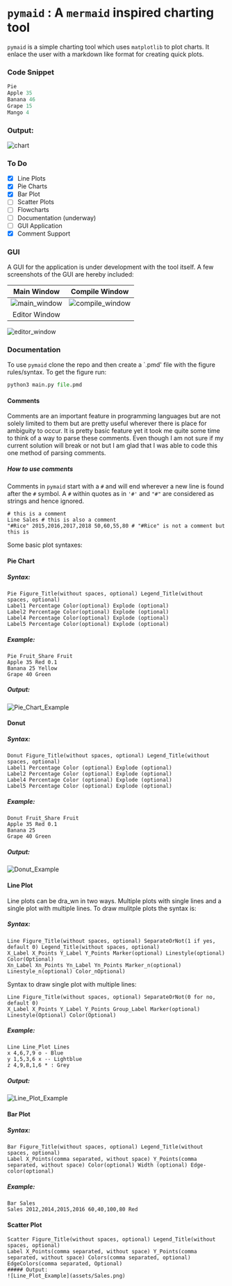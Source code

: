 # `pymaid` : A `mermaid` inspired charting tool

`pymaid` is a simple charting tool which uses `matplotlib` to
plot charts. It enlace the user with a markdown like format
for creating quick plots. 

### Code Snippet
```Python
Pie
Apple 35
Banana 46
Grape 15
Mango 4
```
### Output:
![chart](assets/Demo.png)

### To Do
- [x] Line Plots
- [x] Pie Charts
- [x] Bar Plot
- [ ] Scatter Plots
- [ ] Flowcharts
- [ ] Documentation (underway)
- [ ] GUI Application
- [x] Comment Support

### GUI 
A GUI for the application is under development with the tool itself.
A few screenshots of the GUI are hereby included:

Main Window                              | Compile Window 
:---------------------------------------:|:--------------------------------:
![main_window](assets/main_window.png)   |![compile_window](assets/compiler.png)
Editor Window                            |
![editor_window](assets/editor.png)

### Documentation
To use `pymaid` clone the repo and then create a `.pmd' file with the 
figure rules/syntax.
To get the figure run:
```Python
python3 main.py file.pmd
```

#### Comments
Comments are an important feature in programming languages but are not solely limited
to them but are pretty useful wherever there is place for ambiguity to occur.
It is pretty basic feature yet it took me quite some time to think of a way to parse these 
comments. Even though I am not sure if my current solution will break or not but I am glad that I
was able to code this one method of parsing comments.
##### How to use comments
Comments in `pymaid` start with a `#` and will end wherever a new line is found after the `#` symbol.
A `#` within quotes as in `'#'` and `"#"` are considered as strings and hence ignored.
```pmd
# this is a comment
Line Sales # this is also a comment
"#Rice" 2015,2016,2017,2018 50,60,55,80 # "#Rice" is not a comment but this is
```
Some basic plot syntaxes:

#### Pie Chart
##### Syntax:
```Syntax
Pie Figure_Title(without spaces, optional) Legend_Title(without spaces, optional)
Label1 Percentage Color(optional) Explode (optional)
Label2 Percentage Color(optional) Explode (optional)
Label4 Percentage Color(optional) Explode (optional)
Label5 Percentage Color(optional) Explode (optional)
```

##### Example:
```pmd
Pie Fruit_Share Fruit
Apple 35 Red 0.1
Banana 25 Yellow
Grape 40 Green
```
##### Output:
![Pie_Chart_Example](assets/Fruit_Share.png)

#### Donut
##### Syntax:
```Syntax
Donut Figure_Title(without spaces, optional) Legend_Title(without spaces, optional)
Label1 Percentage Color (optional) Explode (optional) 
Label2 Percentage Color (optional) Explode (optional)
Label4 Percentage Color (optional) Explode (optional)
Label5 Percentage Color (optional) Explode (optional)
```

##### Example:
```pmd
Donut Fruit_Share Fruit
Apple 35 Red 0.1
Banana 25
Grape 40 Green
```
##### Output:
![Donut_Example](assets/donut.png)

#### Line Plot
Line plots can be dra_wn in two ways. Multiple plots with single lines and a single plot with multiple lines.
To draw mulitple plots the syntax is:
##### Syntax:
```Syntax
Line Figure_Title(without spaces, optional) SeparateOrNot(1 if yes, default 0) Legend_Title(without spaces, optional)
X_Label X_Points Y_Label Y_Points Marker(optional) Linestyle(optional) Color(Optional)
Xn_Label Xn_Points Yn_Label Yn_Points Marker_n(optional) Linestyle_n(optional) Color_nOptional)
```

Syntax to draw single plot with multiple lines:
```Syntax
Line Figure_Title(without spaces, optional) SeparateOrNot(0 for no, default 0)
X_Label X_Points Y_Label Y_Points Group_Label Marker(optional) Linestyle(Optional) Color(Optional)
```

##### Example:
```pmd
Line Line_Plot Lines
x 4,6,7,9 o - Blue 
y 1,5,3,6 x -- Lightblue
z 4,9,8,1,6 * : Grey
```

##### Output:
![Line_Plot_Example](assets/Line_Plot.png)

#### Bar Plot
##### Syntax:
```Syntax
Bar Figure_Title(without spaces, optional) Legend_Title(without spaces, optional)
Label X_Points(comma separated, without space) Y_Points(comma separated, without space) Color(optional) Width (optional) Edge-color(optional)
```

##### Example:
```pmd
Bar Sales 
Sales 2012,2014,2015,2016 60,40,100,80 Red
```

#### Scatter Plot
```Syntax
Scatter Figure_Title(without spaces, optional) Legend_Title(without spaces, optional)
Label X_Points(comma separated, without space) Y_Points(comma separated, without space) Colors(comma separated, optional) EdgeColors(comma separated, Optional) 
##### Output:
![Line_Plot_Example](assets/Sales.png)